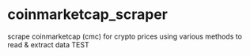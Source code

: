 # coinmarketcap_scraper
scrape coinmarketcap (cmc) for crypto prices using various methods to read & extract data
TEST